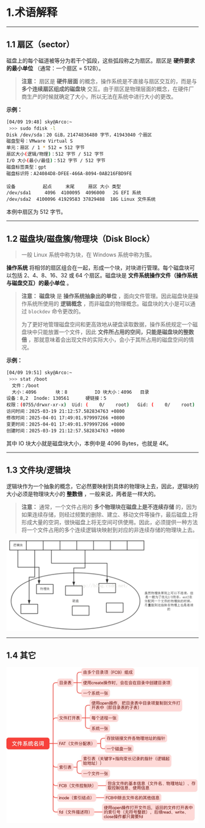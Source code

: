 # 1.术语解释

---

## 1.1 扇区（sector）

磁盘上的每个磁道被等分为若干个弧段，这些弧段称之为扇区。扇区是 **硬件要求的最小单位** （通常：一个扇区 = 512B）。

> **注意：** 
> 扇区是 **硬件层面** 的概念，操作系统是不直接与扇区交互的，而是与 **多个连续扇区组成的磁盘块** 交互。由于扇区是物理层面的概念，在硬件厂商生产的时候就确定了大小，所以无法在系统中进行大小的更改。

**示例：**
```bash
[04/09 19:48] sky@Arco:~
 >>> sudo fdisk -l
Disk /dev/sda：20 GiB，21474836480 字节，41943040 个扇区
磁盘型号：VMware Virtual S
单元：扇区 / 1 * 512 = 512 字节
扇区大小(逻辑/物理)：512 字节 / 512 字节
I/O 大小(最小/最佳)：512 字节 / 512 字节
磁盘标签类型：gpt
磁盘标识符：A24084D8-DFEE-466A-8094-0AB216FBD9FE

设备          起点     末尾     扇区 大小 类型
/dev/sda1     4096  4100095  4096000   2G EFI 系统
/dev/sda2  4100096 41929583 37829488  18G Linux 文件系统
```
本例中扇区为 512 字节。

---

## 1.2 磁盘块/磁盘簇/物理块（Disk Block）

> 一般 Linux 系统中称为块，在 Windows 系统中称为簇。

**操作系统** 将相邻的扇区组合在一起，形成一个块，对块进行管理。每个磁盘块可以包括 2、4、8、16、32 或 64 个扇区。磁盘块是 **文件系统操作文件（操作系统与磁盘交互）的最小单位** 。

> **注意：** 
> **磁盘块** 是 **操作系统抽象出的单位** ，面向文件管理。因此磁盘块是操作系统所使用的 **逻辑概念** ，而非磁盘的物理概念。磁盘块的大小是可以通过 `blockdev` 命令更改的。
> 
> 为了更好地管理磁盘空间和更高效地从硬盘读取数据，操作系统规定一个磁盘块中只能放置一个文件，因此 **文件所占用的空间，只能是磁盘块的整数倍** ，那就意味着会出现文件的实际大小，会小于其所占用的磁盘空间的情况。

**示例：**
```bash
[04/09 19:51] sky@Arco:~
 >>> stat /boot 
  文件：/boot
  大小：4096      	块：8          IO 块大小：4096   目录
设备：8,2	Inode: 130561      硬链接：5
权限：(0755/drwxr-xr-x)  Uid: (    0/    root)   Gid: (    0/    root)
访问时间：2025-03-19 21:12:57.582834763 +0800
修改时间：2025-04-01 17:49:01.979997266 +0800
变更时间：2025-04-01 17:49:01.979997266 +0800
创建时间：2025-03-19 21:12:57.582834763 +0800

```
其中 IO 块大小就是磁盘块大小，本例中是 4096 Bytes，也就是 4K。

---

## 1.3 文件块/逻辑块

逻辑块作为一个抽象的概念，它必然要映射到具体的物理块上去，因此，逻辑块的大小必须是物理块大小的 **整数倍** ，一般来说，两者是一样大的。

> **注意：** 
> 通常，一个文件占用的 **多个物理块在磁盘上是不连续存储** 的，因为如果连续存储，则经过频繁的删除、建立、移动文件等操作，最后磁盘上将形成大量的空洞，很快磁盘上将无空间可供使用。因此，必须提供一种方法将一个文件占用的多个连续逻辑块映射到对应的非连续存储的物理块上去。

![alt text](imgs/逻辑块和物理块的映射.png)

---

## 1.4 其它

![alt text](imgs/文件系统名词.png)






